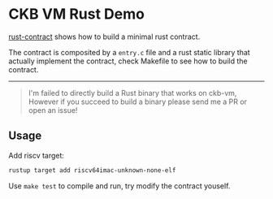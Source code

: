 # CKB VM Rust Demo

[rust-contract](https://github.com/jjyr/ckb-vm-rust-demo/tree/master/rust-contract) shows how to build a minimal rust contract.

The contract is composited by a `entry.c` file and a rust static library that actually implement the contract, check Makefile to see how to build the contract.

-----------------

> I'm failed to directly build a Rust binary that works on ckb-vm, However if you succeed to build a binary please send me a PR or open an issue!

## Usage

Add riscv target:

``` sh
rustup target add riscv64imac-unknown-none-elf
```

Use `make test` to compile and run, try modify the contract youself.
